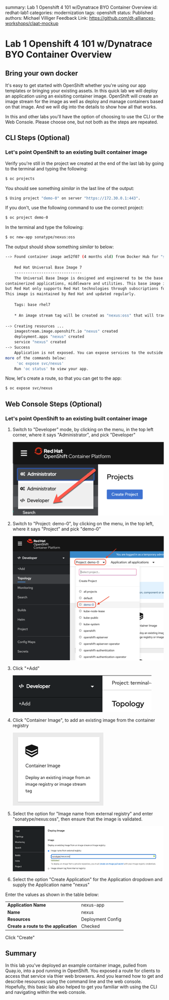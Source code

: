 summary: Lab 1 Openshift 4 101 w/Dynatrace BYO Container Overview
id: redhat-lab1
categories: modernization
tags: openshift
status: Published
authors: Michael Villiger
Feedback Link: https://github.com/dt-alliances-workshops/claat-mockup

# Lab 1 Openshift 4 101 w/Dynatrace BYO Container Overview

## Bring your own docker
It's easy to get started with OpenShift whether you're using our app templates or bringing your existing assets.  In this quick lab we will deploy an application using an exisiting container image.  OpenShift will create an image stream for the image as well as deploy and manage containers based on that image.  And we will dig into the details to show how all that works.

In this and other labs you'll have the option of choosing to use the CLI or the Web Console. Please choose one, but not both as the steps are repeated.

## CLI Steps (Optional)

### Let's point OpenShift to an existing built container image

Verify you're still in the project we created at the end of the last lab by going to the terminal and typing the following:  

```bash
$ oc projects
```

You should see something *similar* in the last line of the output:

```bash
$ Using project "demo-0" on server "https://172.30.0.1:443".
```

If you don't, use the following command to use the correct project:

```bash
$ oc project demo-0
```

In the terminal and type the following:

```bash
$ oc new-app sonatype/nexus:oss
```

The output should show something *similar* to below:

```bash
--> Found container image ae52f07 (4 months old) from Docker Hub for "sonatype/nexus:oss"

    Red Hat Universal Base Image 7
    ------------------------------
    The Universal Base Image is designed and engineered to be the base layer for all of your 
containerized applications, middleware and utilities. This base image is freely redistributable, 
but Red Hat only supports Red Hat technologies through subscriptions for Red Hat products. 
This image is maintained by Red Hat and updated regularly.

    Tags: base rhel7

    * An image stream tag will be created as "nexus:oss" that will track this image

--> Creating resources ...
    imagestream.image.openshift.io "nexus" created
    deployment.apps "nexus" created
    service "nexus" created
--> Success
    Application is not exposed. You can expose services to the outside world by executing one or 
more of the commands below:
     'oc expose svc/nexus'
    Run 'oc status' to view your app.  
```

Now, let's create a route, so that you can get to the app:

```bash
$ oc expose svc/nexus
```

## Web Console Steps (Optional)

### Let's point OpenShift to an existing built container image

1. Switch to "Developer" mode, by clicking on the menu, in the top left corner, where it says "Administrator", and pick "Developer"

    ![image](img/ocp-switch-developer.png)
1. Switch to "Project: demo-0", by clicking on the menu, in the top left, where it says "Project" and pick "demo-0"

    ![image](img/ocp-switch-project-demo-0.png)
1. Click "+Add"

    ![image](img/ocp-addToProjectButton.png)
1. Click "Container Image", to add an existing image from the container registry

    ![image](img/ocp-ContainerImageButton.png)
1. Select the option for "Image name from external registry" and enter "sonatype/nexus:oss", then ensure that the image is validated.

    ![image](img/ocp-nexus-imagename-expand.png)
1. Select the option "Create Application" for the Application dropdown and supply the Application name "nexus"

Enter the values as shown in the table below:
<table>
<tr><td><b>Application Name</b></td><td>nexus-app</td></tr>
<tr><td><b>Name</b></td><td>nexus</td></tr>
<tr><td><b>Resources</b></td><td>Deployment Config</td></tr>
<tr><td><b>Create a route to the application</b></td><td>Checked</td></tr>
</table>

Click "Create"

## Summary
In this lab you've deployed an example container image, pulled from Quay.io, into a pod running in OpenShift.  You exposed a route for clients to access that service via thier web browsers.  And you learned how to get and describe resources using the command line and the web console.  Hopefully, this basic lab also helped to get you familiar with using the CLI and navigating within the web console.

